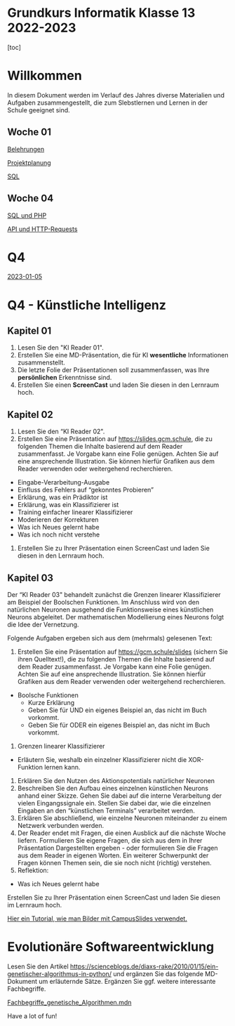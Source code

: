 Grundkurs Informatik Klasse 13 2022-2023
========================================

[toc]

# Willkommen

In diesem Dokument werden im Verlauf des Jahres diverse Materialien und Aufgaben zusammengestellt, die zum Slebstlernen und Lernen in der Schule geeignet sind.

## Woche 01

[Belehrungen](../Regeln_Computerraum_2019-08-03.pdf)

[Projektplanung](01_Projektplanung.md)

[SQL](01_SQL.md)

## Woche 04

[SQL und PHP](./02_SQL_und_PHP.md)

[API und HTTP-Requests](./03_API_Requests.md)

# Q4

[2023-01-05](./04_inventix_last_steps.slides.md)

# Q4 - Künstliche Intelligenz

## Kapitel 01

1. Lesen Sie den "KI Reader 01".
1. Erstellen Sie eine MD-Präsentation, die für KI **wesentliche** Informationen zusammenstellt.
1. Die letzte Folie der Präsentationen soll zusammenfassen, was Ihre **persönlichen** Erkenntnisse sind.
2. Erstellen Sie einen **ScreenCast** und laden Sie diesen in den Lernraum hoch.

## Kapitel 02

1. Lesen Sie den “KI Reader 02".
1. Erstellen Sie eine Präsentation auf https://slides.gcm.schule, die zu folgenden Themen die Inhalte basierend auf dem Reader zusammenfasst. Je Vorgabe kann eine Folie genügen. Achten Sie auf eine ansprechende Illustration. Sie können hierfür Grafiken aus dem Reader verwenden oder weitergehend recherchieren.
  - Eingabe-Verarbeitung-Ausgabe
  - Einfluss des Fehlers auf “gekonntes Probieren”
  - Erklärung, was ein Prädiktor ist
  - Erklärung, was ein Klassifizierer ist
  - Training einfacher linearer Klassifizierer
  - Moderieren der Korrekturen
  - Was ich Neues gelernt habe
  - Was ich noch nicht verstehe
1. Erstellen Sie zu Ihrer Präsentation einen ScreenCast und laden Sie diesen in den Lernraum hoch.

## Kapitel 03

 Der “KI Reader 03" behandelt zunächst die Grenzen linearer Klassifizierer am Beispiel der Boolschen Funktionen. Im Anschluss wird von den natürlichen Neuronen ausgehend die Funktionsweise eines künstlichen Neurons abgeleitet. Der mathematischen Modellierung eines Neurons folgt die Idee der Vernetzung.

Folgende Aufgaben ergeben sich aus dem (mehrmals) gelesenen Text:

1. Erstellen Sie eine Präsentation auf https://gcm.schule/slides (sichern Sie ihren Quelltext!), die zu folgenden Themen die Inhalte basierend auf dem Reader zusammenfasst. Je Vorgabe kann eine Folie genügen. Achten Sie auf eine ansprechende Illustration. Sie können hierfür Grafiken aus dem Reader verwenden oder weitergehend recherchieren.
  * Boolsche Funktionen
    * Kurze Erklärung
    * Geben Sie für UND ein eigenes Beispiel an, das nicht im Buch vorkommt.
    * Geben Sie für ODER ein eigenes Beispiel an, das nicht im Buch vorkommt.
1. Grenzen linearer Klassifizierer
  * Erläutern Sie, weshalb ein einzelner Klassifizierer nicht die XOR-Funktion lernen kann. 
1. Erklären Sie den Nutzen des Aktionspotentials natürlicher Neuronen
1. Beschreiben Sie den Aufbau eines einzelnen künstlichen Neurons anhand einer Skizze. Gehen Sie dabei auf die interne Verarbeitung der vielen Eingangssignale ein. Stellen Sie dabei dar, wie die einzelnen Eingaben an den “künstlichen Terminals” verarbeitet werden.
1. Erklären Sie abschließend, wie einzelne Neuronen miteinander zu einem Netzwerk verbunden werden.
1. Der Reader endet mit Fragen, die einen Ausblick auf die nächste Woche liefern. Formulieren Sie eigene Fragen, die sich aus dem in Ihrer Präsentation Dargestellten ergeben - oder formulieren Sie die Fragen aus dem Reader in eigenen Worten.  Ein weiterer Schwerpunkt der Fragen können Themen sein, die sie noch nicht (richtig) verstehen.
1. Reflektion:
  * Was ich Neues gelernt habe

Erstellen Sie zu Ihrer Präsentation einen ScreenCast und laden Sie diesen im Lernraum hoch.

[Hier ein Tutorial, wie man Bilder mit CampusSlides verwendet.](https://www.youtube.com/watch?v=G9b501I_rjs)

# Evolutionäre Softwareentwicklung

Lesen Sie den Artikel https://scienceblogs.de/diaxs-rake/2010/01/15/ein-genetischer-algorithmus-in-python/ und ergänzen Sie das folgende MD-Dokument um erläuternde Sätze. Ergänzen Sie ggf. weitere interessante Fachbegriffe.

[Fachbegriffe_genetische_Algorithmen.mdn](Fachbegriffe_genetische_Algorithmen.mdn)




Have a lot of fun!